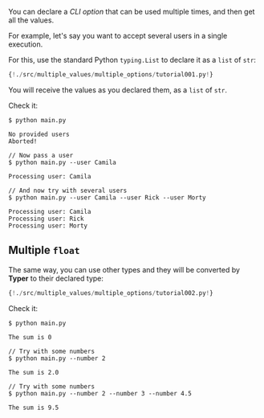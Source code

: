 You can declare a *CLI option* that can be used multiple times, and then get all the values.

For example, let's say you want to accept several users in a single execution.

For this, use the standard Python `typing.List` to declare it as a `list` of `str`:

```Python hl_lines="1  6"
{!./src/multiple_values/multiple_options/tutorial001.py!}
```

You will receive the values as you declared them, as a `list` of `str`.

Check it:

<div class="termy">

```console
$ python main.py

No provided users
Aborted!

// Now pass a user
$ python main.py --user Camila

Processing user: Camila

// And now try with several users
$ python main.py --user Camila --user Rick --user Morty

Processing user: Camila
Processing user: Rick
Processing user: Morty
```

</div>

## Multiple `float`

The same way, you can use other types and they will be converted by **Typer** to their declared type:

```Python hl_lines="6"
{!./src/multiple_values/multiple_options/tutorial002.py!}
```

Check it:

<div class="termy">

```console
$ python main.py

The sum is 0

// Try with some numbers
$ python main.py --number 2

The sum is 2.0

// Try with some numbers
$ python main.py --number 2 --number 3 --number 4.5

The sum is 9.5
```

</div>
